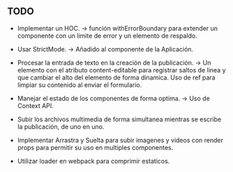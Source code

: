 ## TODO

- Implementar un HOC. -> función withErrorBoundary para extender un componente con un limite de error y un elemento de respaldo.
- Usar StrictMode. -> Añadido al componente de la Aplicación.
- Procesar la entrada de texto en la creación de la publicación. -> Un elemento con el atributo content-editable para registrar saltos de linea y que cambiar el alto del elemento de forma dinamica. Uso de ref para limpiar su contenido al enviar el formulario.
- Manejar el estado de los componentes de forma optima. -> Uso de Context API.

- Subir los archivos multimedia de forma simultanea mientras se escribe la publicación, de uno en uno.
- Implementar Arrastra y Suelta para subir imagenes y videos con render props para permitir su uso en multiples componentes.
- Utilizar loader en webpack para comprimir estaticos.
